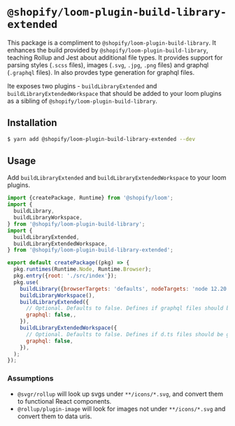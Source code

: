 # `@shopify/loom-plugin-build-library-extended`

This package is a compliment to `@shopify/loom-plugin-build-library`. It enhances the build provided by `@shopify/loom-plugin-build-library`, teaching Rollup and Jest about additional file types. It provides support for parsing styles (`.scss` files), images (`.svg`, `.jpg`, `.png` files) and graphql (`.graphql` files). In also provdes type generation for graphql files.

Ite exposes two plugins - `buildLibraryExtended` and `buildLibraryExtendedWorkspace` that should be added to your loom plugins as a sibling of `@shopify/loom-plugin-build-library`.

## Installation

```sh
$ yarn add @shopify/loom-plugin-build-library-extended --dev
```

## Usage

Add `buildLibraryExtended` and `buildLibraryExtendedWorkspace` to your loom plugins.

```js
import {createPackage, Runtime} from '@shopify/loom';
import {
  buildLibrary,
  buildLibraryWorkspace,
} from '@shopify/loom-plugin-build-library';
import {
  buildLibraryExtended,
  buildLibraryExtendedWorkspace,
} from '@shopify/loom-plugin-build-library-extended';

export default createPackage((pkg) => {
  pkg.runtimes(Runtime.Node, Runtime.Browser);
  pkg.entry({root: './src/index'});
  pkg.use(
    buildLibrary({browserTargets: 'defaults', nodeTargets: 'node 12.20'}),
    buildLibraryWorkspace(),
    buildLibraryExtended({
      // Optional. Defaults to false. Defines if graphql files should be processed.
      graphql: false,,
    }),
    buildLibraryExtendedWorkspace({
      // Optional. Defaults to false. Defines if d.ts files should be generated for graphql files.
      graphql: false,
    }),
  );
});
```

### Assumptions

- `@svgr/rollup` will look up svgs under `**/icons/*.svg`, and convert them to functional React components.
- `@rollup/plugin-image` will look for images not under `**/icons/*.svg` and convert them to data uris.
